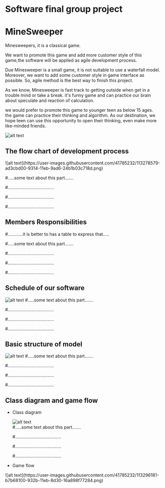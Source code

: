 # Software final group project

<h1>MineSweeper</h1>
 

Minesweepers, it is a classical game. 

We want to promote this game and add more customer style of this game,the software will be applied as agile development process. 

Due Minesweeper is a small game, it is not suitable to use a waterfall model. Moreover, we want to add some customer style in game interface as possible. So, agile method is the best way to finish this project. 

As we know, Minesweeper is fast track to getting outside when get in a trouble mind or take a break. it's funny game and can practice our brain about speculate and reaction of calculation. 

we would prefer to promote this game to younger teen as below 15 ages. the game can practice their thinking and algorithm. As our destination, we hope teen can use this opportunity to open their thinking, even make more like-minded friends.  

![alt text](https://user-images.githubusercontent.com/41785232/113291359-820e9980-9325-11eb-89fd-81527d2c2105.png)
 
 
 
<h2>The flow chart of development process</h2>
![alt text](https://user-images.githubusercontent.com/41785232/113278579-ad3cbd00-9314-11eb-9ad6-24b1b03c718d.png)

#.....some text about this part.......

#.....................................

#.....................................

#..................................... 

 
<h2>Members Responsibilities</h2>
#............it is better to has a table to express that.....

#.....some text about this part.......

#.....................................

#.....................................

#..................................... 
 
 
 
 
 
 
<h2>Schedule of our software</h2>

![alt text](https://user-images.githubusercontent.com/41785232/113278930-191f2580-9315-11eb-867c-a2380e7bf04b.png)
#.....some text about this part.......

#.....................................

#.....................................

#..................................... 
 
 
 
<h2>Basic structure of model</h2>

![alt text](https://user-images.githubusercontent.com/41785232/113290061-ab2e2a80-9323-11eb-9073-757c2e8afbf3.png)
#.....some text about this part.......

#.....................................

#.....................................

#..................................... 
 
 
<h2>Class diagram and game flow</h2>
<ul><li>Class diagram</li>

![alt text](https://user-images.githubusercontent.com/41785232/113287056-9cde0f80-931f-11eb-8995-a8be4f761703.png)  
#.....some text about this part.......

#.....................................

#.....................................

#..................................... 
 
 
<li>Game flow</li></ul>
![alt text](https://user-images.githubusercontent.com/41785232/113296181-b7b68100-932b-11eb-8d30-16a898f77284.png)
   
 
 


 


 

  

